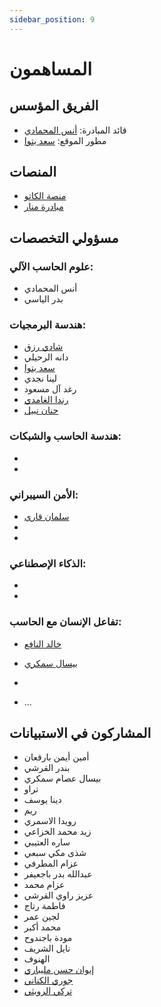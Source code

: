 ```yaml
---
sidebar_position: 9
---
```


# المساهمون

## الفريق المؤسس
- قائد المبادرة: [أنس المحمادي](https://x.com/itsanas121)  
- مطور الموقع: [سعد بتوا](https://x.com/SaadBatwa)

## المنصات  
- [منصة الكاتو](http://elcato.sb.sa)  
- [مبادرة منار](https://x.com/Manarinit)


## مسؤولي التخصصات
### علوم الحاسب الآلي:

- أنس المحمادي
- بدر الياسي

### هندسة البرمجيات:
- [شادي رزق](https://x.com/shadiswe?s=21)
- دانه الرحيلي
- [سعد بتوا](https://x.com/SaadBatwa)
- لينا نجدي
- رغد آل مسعود
- [رندا الغامدي](https://x.com/rqumx/)
- [حنان نبيل](https://x.com/7niiny?s=11)


### هندسة الحاسب والشبكات:
- 
-

### الأمن السيبراني:
- [سلمان قاري](https://x.com/salmanqari25?s=21)
-
-

### الذكاء الإصطناعي:
-
-

### تفاعل الإنسان مع الحاسب:

- [خالد النافع](https://x.com/khal_x7?s=11&t=1kmgHm4jKKZ8IJtaqDG7eA)
- [بيسال سمكري](https://www.linkedin.com/in/بيسال-سمكري-66a92b2b8)
-

- ...


  
## المشاركون في الاستبيانات  
- أمين أيمن بارقعان  
- بندر القرشي  
- بيسال عصام سمكري  
- تراو  
- دينا يوسف  
- ريم  
- رويدا الاسمري  
- زيد محمد الخزاعي  
- ساره العتيبي  
- شذى مكي سبعي  
- عزام المطرفي  
- عبدالله بدر باجعيفر  
- عزام محمد  
- عزيز راوي القرشي  
- فاطمة رتاج  
- لجين عمر  
- محمد أكبر  
- مودة باجندوح  
- نايل الشريف  
- الهنوف  
- [إيوان حسن مليباري](https://x.com/ZeRo0o_Epic?t=pC7WDIvA0hVwLJ-hLghvow&s=09)  
- [جوري الكناني](https://x.com/JoryAlkanani)  
- [تركي الرويثي](https://x.com/i_T71)
